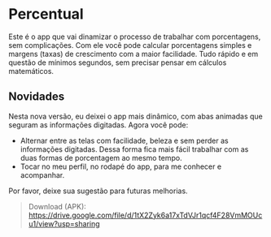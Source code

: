 # Percentual

Este é o app que vai dinamizar o processo de trabalhar com porcentagens, sem complicações. Com ele você pode calcular porcentagens simples e margens (taxas) de crescimento com a maior facilidade. Tudo rápido e em questão de mínimos segundos, sem precisar pensar em cálculos matemáticos.

## Novidades

Nesta nova versão, eu deixei o app mais dinâmico, com abas animadas que seguram as informações digitadas. Agora você pode:
- Alternar entre as telas com facilidade, beleza e sem perder as informações digitadas. Dessa forma fica mais fácil trabalhar com as duas formas de porcentagem ao mesmo tempo.
- Tocar no meu perfil, no rodapé do app, para me conhecer e acompanhar.

Por favor, deixe sua sugestão para futuras melhorias.

> Download (APK): https://drive.google.com/file/d/1tX2Zyk6a17xTdVJr1qcf4F28VmMOUcu1/view?usp=sharing
